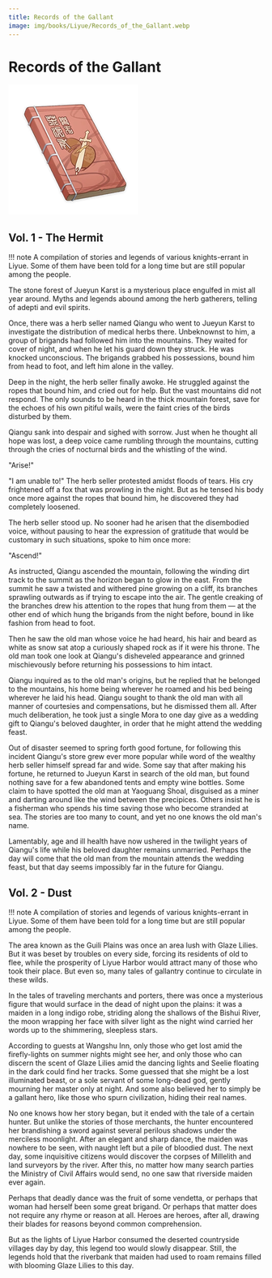 ```yaml
---
title: Records of the Gallant
image: img/books/Liyue/Records_of_the_Gallant.webp
---
```


# Records of the Gallant

![Book Image](../../img/books/Liyue/Records_of_the_Gallant.webp)

## Vol. 1 - The Hermit

!!! note
    A compilation of stories and legends of various knights-errant in Liyue. Some of them have been told for a long time but are still popular among the people.

The stone forest of Jueyun Karst is a mysterious place engulfed in mist all year around. Myths and legends abound among the herb gatherers, telling of adepti and evil spirits.

Once, there was a herb seller named Qiangu who went to Jueyun Karst to investigate the distribution of medical herbs there. Unbeknownst to him, a group of brigands had followed him into the mountains. They waited for cover of night, and when he let his guard down they struck. He was knocked unconscious. The brigands grabbed his possessions, bound him from head to foot, and left him alone in the valley.

Deep in the night, the herb seller finally awoke. He struggled against the ropes that bound him, and cried out for help. But the vast mountains did not respond. The only sounds to be heard in the thick mountain forest, save for the echoes of his own pitiful wails, were the faint cries of the birds disturbed by them.

Qiangu sank into despair and sighed with sorrow. Just when he thought all hope was lost, a deep voice came rumbling through the mountains, cutting through the cries of nocturnal birds and the whistling of the wind.

"Arise!"

"I am unable to!" The herb seller protested amidst floods of tears. His cry frightened off a fox that was prowling in the night. But as he tensed his body once more against the ropes that bound him, he discovered they had completely loosened.

The herb seller stood up. No sooner had he arisen that the disembodied voice, without pausing to hear the expression of gratitude that would be customary in such situations, spoke to him once more:

"Ascend!"

As instructed, Qiangu ascended the mountain, following the winding dirt track to the summit as the horizon began to glow in the east. From the summit he saw a twisted and withered pine growing on a cliff, its branches sprawling outwards as if trying to escape into the air. The gentle creaking of the branches drew his attention to the ropes that hung from them — at the other end of which hung the brigands from the night before, bound in like fashion from head to foot.

Then he saw the old man whose voice he had heard, his hair and beard as white as snow sat atop a curiously shaped rock as if it were his throne. The old man took one look at Qiangu's disheveled appearance and grinned mischievously before returning his possessions to him intact.

Qiangu inquired as to the old man's origins, but he replied that he belonged to the mountains, his home being wherever he roamed and his bed being wherever he laid his head. Qiangu sought to thank the old man with all manner of courtesies and compensations, but he dismissed them all. After much deliberation, he took just a single Mora to one day give as a wedding gift to Qiangu's beloved daughter, in order that he might attend the wedding feast.

Out of disaster seemed to spring forth good fortune, for following this incident Qiangu's store grew ever more popular while word of the wealthy herb seller himself spread far and wide. Some say that after making his fortune, he returned to Jueyun Karst in search of the old man, but found nothing save for a few abandoned tents and empty wine bottles. Some claim to have spotted the old man at Yaoguang Shoal, disguised as a miner and darting around like the wind between the precipices. Others insist he is a fisherman who spends his time saving those who become stranded at sea. The stories are too many to count, and yet no one knows the old man's name.

Lamentably, age and ill health have now ushered in the twilight years of Qiangu's life while his beloved daughter remains unmarried. Perhaps the day will come that the old man from the mountain attends the wedding feast, but that day seems impossibly far in the future for Qiangu.

## Vol. 2 - Dust

!!! note
    A compilation of stories and legends of various knights-errant in Liyue. Some of them have been told for a long time but are still popular among the people.

The area known as the Guili Plains was once an area lush with Glaze Lilies. But it was beset by troubles on every side, forcing its residents of old to flee, while the prosperity of Liyue Harbor would attract many of those who took their place. But even so, many tales of gallantry continue to circulate in these wilds.

In the tales of traveling merchants and porters, there was once a mysterious figure that would surface in the dead of night upon the plains: it was a maiden in a long indigo robe, striding along the shallows of the Bishui River, the moon wrapping her face with silver light as the night wind carried her words up to the shimmering, sleepless stars.

According to guests at Wangshu Inn, only those who get lost amid the firefly-lights on summer nights might see her, and only those who can discern the scent of Glaze Lilies amid the dancing lights and Seelie floating in the dark could find her tracks. Some guessed that she might be a lost illuminated beast, or a sole servant of some long-dead god, gently mourning her master only at night. And some also believed her to simply be a gallant hero, like those who spurn civilization, hiding their real names.

No one knows how her story began, but it ended with the tale of a certain hunter. But unlike the stories of those merchants, the hunter encountered her brandishing a sword against several perilous shadows under the merciless moonlight. After an elegant and sharp dance, the maiden was nowhere to be seen, with naught left but a pile of bloodied dust.
The next day, some inquisitive citizens would discover the corpses of Millelith and land surveyors by the river.
After this, no matter how many search parties the Ministry of Civil Affairs would send, no one saw that riverside maiden ever again.

Perhaps that deadly dance was the fruit of some vendetta, or perhaps that woman had herself been some great brigand. Or perhaps that matter does not require any rhyme or reason at all. Heroes are heroes, after all, drawing their blades for reasons beyond common comprehension.

But as the lights of Liyue Harbor consumed the deserted countryside villages day by day, this legend too would slowly disappear.
Still, the legends hold that the riverbank that maiden had used to roam remains filled with blooming Glaze Lilies to this day.
